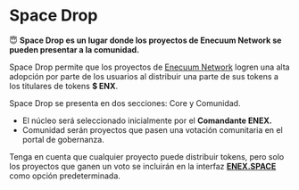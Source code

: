 # Space Drop

 😇 **Space Drop es un lugar donde los proyectos de Enecuum Network se pueden presentar a la comunidad.**

Space Drop permite que los proyectos de [Enecuum Network](https://pulse.enecuum.com/) logren una alta adopción por parte de los usuarios al distribuir una parte de sus tokens a los titulares de tokens **$ ENX**.

Space Drop se presenta en dos secciones: Core y Comunidad.

* El núcleo será seleccionado inicialmente por el **Comandante ENEX.**
* Comunidad serán proyectos que pasen una votación comunitaria en el portal de gobernanza.

Tenga en cuenta que cualquier proyecto puede distribuir tokens, pero solo los proyectos que ganen un voto se incluirán en la interfaz [**ENEX.SPACE**](https://enex.space/) como opción predeterminada.

## 

